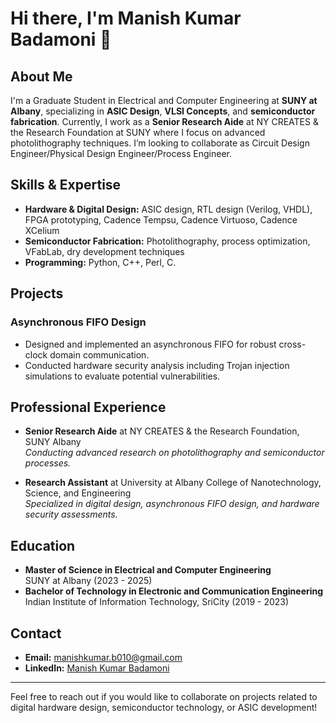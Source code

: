 # Hi there, I'm Manish Kumar Badamoni 👋

## About Me

I'm a Graduate Student in Electrical and Computer Engineering at **SUNY at Albany**, specializing in **ASIC Design**, **VLSI Concepts**, and **semiconductor fabrication**. Currently, I work as a **Senior Research Aide** at NY CREATES & the Research Foundation at SUNY where I focus on advanced photolithography techniques. I’m looking to collaborate as Circuit Design Engineer/Physical Design Engineer/Process Engineer.

## Skills & Expertise

- **Hardware & Digital Design:** ASIC design, RTL design (Verilog, VHDL), FPGA prototyping, Cadence Tempsu, Cadence Virtuoso, Cadence XCelium
- **Semiconductor Fabrication:** Photolithography, process optimization, VFabLab, dry development techniques
- **Programming:** Python, C++, Perl, C.

## Projects

### Asynchronous FIFO Design
- Designed and implemented an asynchronous FIFO for robust cross-clock domain communication.
- Conducted hardware security analysis including Trojan injection simulations to evaluate potential vulnerabilities.

## Professional Experience

- **Senior Research Aide** at NY CREATES & the Research Foundation, SUNY Albany  
  *Conducting advanced research on photolithography and semiconductor processes.*

- **Research Assistant** at University at Albany College of Nanotechnology, Science, and Engineering  
  *Specialized in digital design, asynchronous FIFO design, and hardware security assessments.*

## Education

- **Master of Science in Electrical and Computer Engineering**  
  SUNY at Albany (2023 - 2025)
- **Bachelor of Technology in Electronic and Communication Engineering**  
  Indian Institute of Information Technology, SriCity (2019 - 2023)

## Contact

- **Email:** [manishkumar.b010@gmail.com](mailto:manishkumar.b010@gmail.com)
- **LinkedIn:** [Manish Kumar Badamoni](https://www.linkedin.com/in/mbadamoni)

---

Feel free to reach out if you would like to collaborate on projects related to digital hardware design, semiconductor technology, or ASIC development!
